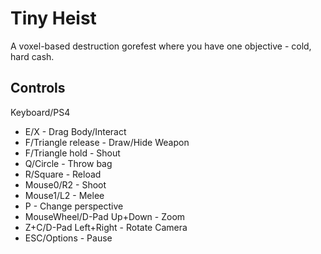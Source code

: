 # Tiny Heist
A voxel-based destruction gorefest where you have one objective - cold, hard cash.

## Controls
Keyboard/PS4
* E/X - Drag Body/Interact
* F/Triangle release - Draw/Hide Weapon
* F/Triangle hold - Shout
* Q/Circle - Throw bag
* R/Square - Reload
* Mouse0/R2 - Shoot
* Mouse1/L2 - Melee
* P - Change perspective
* MouseWheel/D-Pad Up+Down - Zoom
* Z+C/D-Pad Left+Right - Rotate Camera
* ESC/Options - Pause
